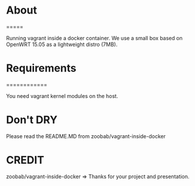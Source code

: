 # About
=====

Running vagrant inside a docker container. We use a small box based on OpenWRT 15.05 as a lightweight distro (7MB).

# Requirements
============

You need vagrant kernel modules on the host.


# Don't DRY 
Please read the README.MD from zoobab/vagrant-inside-docker


# CREDIT
zoobab/vagrant-inside-docker  => Thanks for your project and presentation.

